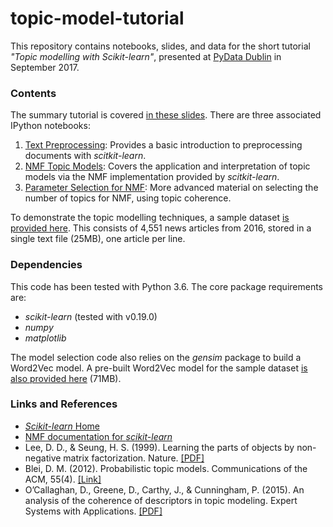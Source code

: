 # topic-model-tutorial
This repository contains notebooks, slides, and data for the short tutorial *"Topic modelling with Scikit-learn"*, presented at [PyData Dublin](https://www.meetup.com/PyDataDublin/) in September 2017. 

### Contents

The summary tutorial is covered [in these slides](topic-modelling-with-scikitlearn.pdf). There are three associated IPython notebooks:

1. [Text Preprocessing](1%20-%20Text%20Preprocessing.ipynb): Provides a basic introduction to preprocessing documents with *scitkit-learn*.
2. [NMF Topic Models](2%20-%20NMF%20Topic%20Models.ipynb): Covers the application and interpretation of topic models via the NMF implementation provided by *scitkit-learn*.
3. [Parameter Selection for NMF](3%20-%20Parameter%20Selection%20for%20NMF.ipynb): More advanced material on selecting the number of topics for NMF, using topic coherence.

To demonstrate the topic modelling techniques, a sample dataset [is provided here](data/articles.txt). This consists of 4,551 news articles from 2016, stored in a single text file (25MB), one article per line.

### Dependencies

This code has been tested with Python 3.6. The core package requirements are:

- *scikit-learn* (tested with v0.19.0)
- *numpy*
- *matplotlib*

The model selection code also relies on the *gensim* package to build a Word2Vec model. A pre-built Word2Vec model for the sample dataset [is also provided here](data/w2v-model.bin) (71MB).

### Links and References

- [*Scikit-learn* Home](http://scikit-learn.org/stable/)
- [NMF documentation for *scikit-learn*](http://scikit-learn.org/stable/modules/generated/sklearn.decomposition.NMF.html)
- Lee, D. D., & Seung, H. S. (1999). Learning the parts of objects by non-negative matrix factorization. Nature. [[PDF]](http://www.columbia.edu/~jwp2128/Teaching/E4903/papers/nmf_nature.pdf)
- Blei, D. M. (2012). Probabilistic topic models. Communications of the ACM, 55(4). [[Link]](https://cacm.acm.org/magazines/2012/4/147361-probabilistic-topic-models/fulltext)
- O’Callaghan, D., Greene, D., Carthy, J., & Cunningham, P. (2015). An analysis of the coherence of descriptors in topic modeling. Expert Systems with Applications. [[PDF]](http://derekgreene.com/papers/ocallaghan15eswa.pdf)
